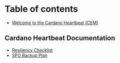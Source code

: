 # Table of contents

* [Welcome to the Cardano Heartbeat (CEM)](README.md)



## Cardano Heartbeat Documentation

* [Resiliency Checklist](resiliency-checklist.md)
* [SPO Backup Plan](backup.md)
